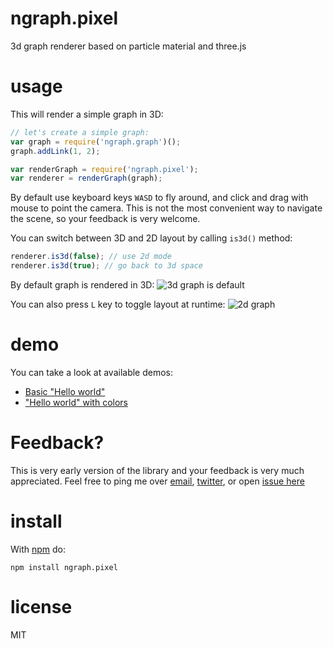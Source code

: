 # ngraph.pixel

3d graph renderer based on particle material and three.js

# usage

This will render a simple graph in 3D:

``` js
// let's create a simple graph:
var graph = require('ngraph.graph')();
graph.addLink(1, 2);

var renderGraph = require('ngraph.pixel');
var renderer = renderGraph(graph);
```

By default use keyboard keys `WASD` to fly around, and click and drag with
mouse to point the camera. This is not the most convenient way to navigate
the scene, so your feedback is very welcome.

You can switch between 3D and 2D layout by calling `is3d()` method:

``` js
renderer.is3d(false); // use 2d mode
renderer.is3d(true); // go back to 3d space
```

By default graph is rendered in 3D:
![3d graph is default](http://i.imgur.com/zMJCtyk.png)

You can also press `L` key to toggle layout at runtime:
![2d graph](http://i.imgur.com/SCRFvnQ.png)

# demo

You can take a look at available demos:

* [Basic "Hello world"](https://anvaka.github.io/ngraph.pixel/demo/basic/index.html?graph=balancedBinTree)
* ["Hello world" with colors](https://anvaka.github.io/ngraph.pixel/demo/colors/index.html?graph=balancedBinTree)


# Feedback?
This is very early version of the library and your feedback is very much appreciated.
Feel free to ping me over [email](https://github.com/anvaka), [twitter](https://twitter.com/anvaka), or open [issue here](https://github.com/anvaka/ngraph.pixel/issues/new)

# install

With [npm](https://npmjs.org) do:

```
npm install ngraph.pixel
```

# license

MIT

